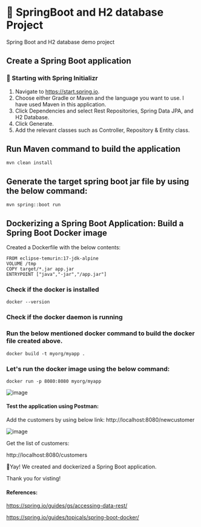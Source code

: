# 🌻 SpringBoot and H2 database Project
Spring Boot and H2 database demo project

## Create a Spring Boot application

### 🌼 Starting with Spring Initializr
1. Navigate to https://start.spring.io.
2. Choose either Gradle or Maven and the language you want to use. I have used Maven in this application.
3. Click Dependencies and select Rest Repositories, Spring Data JPA, and H2 Database.
4. Click Generate.
5. Add the relevant classes such as Controller, Repository & Entity class.

## Run Maven command to build the application
```
mvn clean install
```

## Generate the target spring boot jar file by using the below command:
```
mvn spring::boot run
```

## Dockerizing a Spring Boot Application: Build a Spring Boot Docker image
Created a Dockerfile with the below contents:
```
FROM eclipse-temurin:17-jdk-alpine
VOLUME /tmp
COPY target/*.jar app.jar
ENTRYPOINT ["java","-jar","/app.jar"]
```
### Check if the docker is installed
```
docker --version
```
### Check if the docker daemon is running

### Run the below mentioned docker command to build the docker file created above.
```
docker build -t myorg/myapp .
```

### Let's run the docker image using the below command:
```
docker run -p 8080:8080 myorg/myapp
```

![image](https://github.com/itsnehagarg/SpringBootH2Project/assets/20385826/3e2fd91e-6fa3-4243-9801-4f30083db180)

#### Test the application using Postman:

Add the customers by using below link: http://localhost:8080/newcustomer

![image](https://github.com/itsnehagarg/SpringBootH2Project/assets/20385826/a9a6007e-39de-4dbc-84ed-145e105c80ac)

Get the list of customers:

http://localhost:8080/customers

🌻Yay! We created and dockerized a Spring Boot application.

Thank you for visting!

#### References:

https://spring.io/guides/gs/accessing-data-rest/

https://spring.io/guides/topicals/spring-boot-docker/



